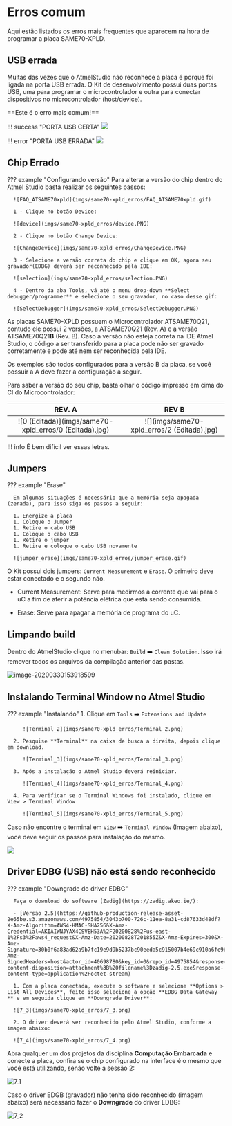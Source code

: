 # Erros comum

Aqui estão listados os erros mais frequentes que aparecem na hora de programar a placa SAME70-XPLD.

## USB errada

Muitas das vezes que o AtmelStudio não reconhece a placa é porque foi ligada na
porta USB errada. O Kit de desenvolvimento possui duas portas USB, uma para programar
o microcontrolador e outra para conectar dispositivos no microcontrolador (host/device).

==Este é o erro mais comum!==

!!! success "PORTA USB CERTA"
      ![](imgs/same70-xpld_erros/9_editada.jpg)

!!! error "PORTA USB ERRADA"
      ![](imgs/same70-xpld_erros/12_editada.jpg)

## Chip Errado

??? example "Configurando versão"
      Para alterar a versão do chip dentro do Atmel Studio basta realizar os seguintes passos:

      ![FAQ_ATSAME70xpld](imgs/same70-xpld_erros/FAQ_ATSAME70xpld.gif)

      1 - Clique no botão Device:

      ![device](imgs/same70-xpld_erros/device.PNG)

      2 - Clique no botão Change Device:

      ![ChangeDevice](imgs/same70-xpld_erros/ChangeDevice.PNG)

      3 - Selecione a versão correta do chip e clique em OK, agora seu gravador(EDBG) deverá ser reconhecido pela IDE:

      ![selection](imgs/same70-xpld_erros/selection.PNG)

      4 - Dentro da aba Tools, vá até o menu drop-down **Select debugger/programmer** e selecione o seu gravador, no caso desse gif:

      ![SelectDebugger](imgs/same70-xpld_erros/SelectDebugger.PNG)

As placas SAME70-XPLD possuem o Microcontrolador ATSAME70Q21, contudo ele possui 2 versões, a ATSAME70Q21 (Rev. A) e a versão ATSAME70Q21**B** (Rev. B). Caso a versão não esteja correta na IDE Atmel Studio, o código a ser transferido para a placa pode não ser gravado corretamente e pode até nem ser reconhecida pela IDE.

Os exemplos são todos configurados para a versão B da placa, se você possuir a A deve 
fazer a configuração a seguir.

Para saber a versão do seu chip, basta olhar o código impresso em cima do CI do Microcontrolador:

| REV. A                                                 | REV B                                       |
| :----------------------------------------------------: | :-----------------------------------------: |
| ![0 (Editada)](imgs/same70-xpld_erros/0 (Editada).jpg) | ![](imgs/same70-xpld_erros/2 (Editada).jpg) |

!!! info
    É bem difícil ver essas letras.

## Jumpers

??? example "Erase"

      Em algumas situações é necessário que a memória seja apagada (zerada), para isso siga os passos a seguir:

      1. Energize a placa
      1. Coloque o Jumper 
      1. Retire o cabo USB
      1. Coloque o cabo USB
      1. Retire o jumper
      1. Retire e coloque o cabo USB novamente

      ![jumper_erase](imgs/same70-xpld_erros/jumper_erase.gif)

O Kit possui dois jumpers: `Current Measurement` e `Erase`. O primeiro deve estar conectado e o segundo não.

- Current Measurement: Serve para medirmos a corrente que vai para o uC a fim de aferir a potência elétrica que está sendo consumida.

- Erase: Serve para apagar a memória de programa do uC.


## Limpando build

Dentro do AtmelStudio clique no menubar: `Build` :arrow_right: `Clean Solution`. Isso irá remover todos os arquivos da compilação anterior das pastas.

![image-20200330153918599](imgs/same70-xpld_erros/build_clean_solution.png)

## Instalando Terminal Window no Atmel Studio

??? example "Instalando"
      1. Clique em `Tools` :arrow_right: `Extensions and Update`

         ![Terminal_2](imgs/same70-xpld_erros/Terminal_2.png)

      2. Pesquise **Terminal** na caixa de busca a direita, depois clique em download.

         ![Terminal_3](imgs/same70-xpld_erros/Terminal_3.png)

      3. Após a instalação o Atmel Studio deverá reiniciar.

         ![Terminal_4](imgs/same70-xpld_erros/Terminal_4.png)

      4. Para verificar se o Terminal Windows foi instalado, clique em View > Terminal Window 

         ![Terminal_5](imgs/same70-xpld_erros/Terminal_5.png)

Caso não encontre o terminal em `View` :arrow_right: `Terminal Window` (Imagem abaixo), você deve seguir os passos para instalação do mesmo.

![](imgs/same70-xpld_erros/Terminal_5.png)


## Driver EDBG (USB) não está sendo reconhecido

??? example "Downgrade do driver EDBG"

      Faça o download do software [Zadig](https://zadig.akeo.ie/):

      - [Versão 2.5](https://github-production-release-asset-2e65be.s3.amazonaws.com/4975854/3043b700-726c-11ea-8a31-cd87633d48df?X-Amz-Algorithm=AWS4-HMAC-SHA256&X-Amz-Credential=AKIAIWNJYAX4CSVEH53A%2F20200828%2Fus-east-1%2Fs3%2Faws4_request&X-Amz-Date=20200828T201855Z&X-Amz-Expires=300&X-Amz-Signature=30b0f6a83ad62a9b7fc19e9d9b5237bc90eeda5c915007b4e69c910a6fc9b4e5&X-Amz-SignedHeaders=host&actor_id=40698780&key_id=0&repo_id=4975854&response-content-disposition=attachment%3B%20filename%3Dzadig-2.5.exe&response-content-type=application%2Foctet-stream)

      1. Com a placa conectada, execute o software e selecione **Options > List All Devices**, feito isso selecione a opção **EDBG Data Gateway ** e em seguida clique em **Downgrade Driver**:

      ![7_3](imgs/same70-xpld_erros/7_3.png)

      2. O driver deverá ser reconhecido pelo Atmel Studio, conforme a imagem abaixo:

      ![7_4](imgs/same70-xpld_erros/7_4.png)


Abra qualquer um dos projetos da disciplina **Computação Embarcada** e conecte a placa, confira se o chip configurado na interface é o mesmo que você está utilizando, senão volte a sessão 2:

![7_1](imgs/same70-xpld_erros/7_1.png)

Caso o driver EDGB (gravador) não tenha sido reconhecido (imagem abaixo) será necessário fazer o **Downgrade** do driver EDBG:

![7_2](imgs/same70-xpld_erros/7_2.png)

